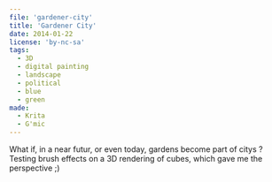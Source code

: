 ```yaml
---
file: 'gardener-city'
title: 'Gardener City'
date: 2014-01-22
license: 'by-nc-sa'
tags:
  - 3D
  - digital painting
  - landscape
  - political
  - blue
  - green
made:
  - Krita
  - G'mic
---
```


What if, in a near futur, or even today, gardens become part of citys ?  
Testing brush effects on a 3D rendering of cubes, which gave me the perspective ;)
